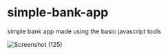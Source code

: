 # simple-bank-app

simple bank app made using the basic javascript tools

![Screenshot (125)](https://user-images.githubusercontent.com/73090335/193786628-624e49d2-d07e-412f-96d4-c20915cd7286.png)
